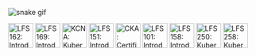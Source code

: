 ![snake gif](https://raw.githubusercontent.com/bonobix/bonobix/refs/heads/output/github-contribution-grid-snake.svg)

<!-- badges-start -->
<a href="https://www.credly.com/badges/ac205c80-c880-4703-a11a-644755ed6a01"><img src="https://images.credly.com/images/2397c05c-eb0e-4b08-be97-9e8261d43125/blob" width="50" alt="LFS162: Introduction to DevOps and Site Reliability Engineering"/></a>
<a href="https://www.credly.com/badges/fad3249a-05ed-4b72-a67d-82715a48eb49"><img src="https://images.credly.com/images/032a65da-a036-4d05-ad80-8fc1274363ab/blob" width="50" alt="LFS169: Introduction to GitOps"/></a>
<a href="https://www.credly.com/badges/8ae3f72e-897b-45f8-8c16-a4deaf87d92f"><img src="https://images.credly.com/images/f28f1d88-428a-47f6-95b5-7da1dd6c1000/KCNA_badge.png" width="50" alt="KCNA: Kubernetes and Cloud Native Associate"/></a>
<a href="https://www.credly.com/badges/97024987-a8d5-4b43-bc91-5f560564c84c"><img src="https://images.credly.com/images/c52b0e6e-e171-41c2-a459-b8e618ea1e72/blob" width="50" alt="LFS151: Introduction to Cloud Infrastructure Technologies"/></a>
<a href="https://www.credly.com/badges/355fff1a-76ff-4614-8e77-a88a4d1ff3d4"><img src="https://images.credly.com/images/8b8ed108-e77d-4396-ac59-2504583b9d54/cka_from_cncfsite__281_29.png" width="50" alt="CKA: Certified Kubernetes Administrator"/></a>
<a href="https://www.credly.com/badges/075a4e78-38fe-4c85-9aca-865f0574147b"><img src="https://images.credly.com/images/97a95d07-04c3-4afb-952a-6bcf46ddb87e/blob" width="50" alt="LFS101: Introduction to Linux"/></a>
<a href="https://www.credly.com/badges/72f966d9-874a-4b90-9355-32723ae21e43"><img src="https://images.credly.com/images/4b5a8636-c554-482d-bbdc-7925fb3624c3/blob" width="50" alt="LFS158: Introduction to Kubernetes"/></a>
<a href="https://www.credly.com/badges/f93be6b1-8a7c-4fbd-a966-e93c9dfaae6f"><img src="https://images.credly.com/images/7404ca0d-98e1-48b6-a2a3-de8d7dcd85b5/blob" width="50" alt="LFS250: Kubernetes and Cloud Native Essentials"/></a>
<a href="https://www.credly.com/badges/2a4e593a-7a4d-4fad-80fb-e5cd1be8abbb"><img src="https://images.credly.com/images/123746a7-fbbe-4fdd-9c0c-f0254e53292a/blob" width="50" alt="LFS258: Kubernetes Fundamentals"/></a>
<!-- badges-end -->
